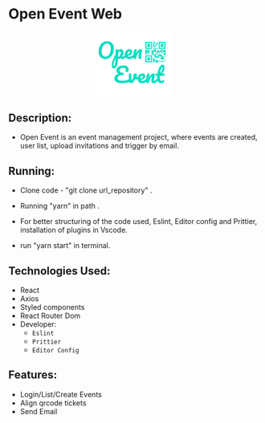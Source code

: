<head>
	<h1>  Open Event Web</h1>
</head>
<body>
	<p align="center">
  <img src="logo.png" width="150" title="Open Event ">
</p>
<div>

  ##  Description:
   - Open Event is an event management project, where events are created, user list, upload invitations and trigger by email.

  ##  Running:
   - Clone code - "git clone url_repository" .
   - Running "yarn" in path .
   - For better structuring of the code used, Eslint, Editor config and Prittier, installation of plugins in Vscode.

   - run "yarn start" in terminal.

   ##  Technologies Used:
   - React
   - Axios
   - Styled components
   - React Router Dom
   - Developer:
        - `Eslint`
        - `Prittier`
        - `Editor Config`

  ## Features:
  - Login/List/Create Events
  - Align qrcode tickets
  - Send Email 


</div>

</body>

